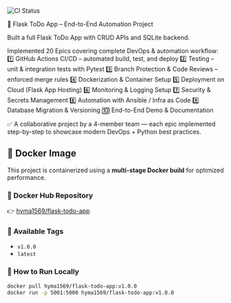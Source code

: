 ![CI Status](https://github.com/Hyms15/flask-todo-app/actions/workflows/ci.yml/badge.svg)


🧩 Flask ToDo App – End-to-End Automation Project

Built a full Flask ToDo App with CRUD APIs and SQLite backend.

Implemented 20 Epics covering complete DevOps & automation workflow:
1️⃣ GitHub Actions CI/CD – automated build, test, and deploy
2️⃣ Testing – unit & integration tests with Pytest
3️⃣ Branch Protection & Code Reviews – enforced merge rules
4️⃣ Dockerization & Container Setup
5️⃣ Deployment on Cloud (Flask App Hosting)
6️⃣ Monitoring & Logging Setup
7️⃣ Security & Secrets Management
8️⃣ Automation with Ansible / Infra as Code
9️⃣ Database Migration & Versioning
🔟 End-to-End Demo & Documentation

✅ A collaborative project by a 4-member team — each epic implemented step-by-step to showcase modern DevOps + Python best practices.

## 🐳 Docker Image

This project is containerized using a **multi-stage Docker build** for optimized performance.

### 🔹 Docker Hub Repository
👉 [hyma1569/flask-todo-app](https://hub.docker.com/r/hyma1569/flask-todo-app)

### 🔹 Available Tags
- `v1.0.0`
- `latest`

### 🔹 How to Run Locally
```bash
docker pull hyma1569/flask-todo-app:v1.0.0
docker run -p 5001:5000 hyma1569/flask-todo-app:v1.0.0
